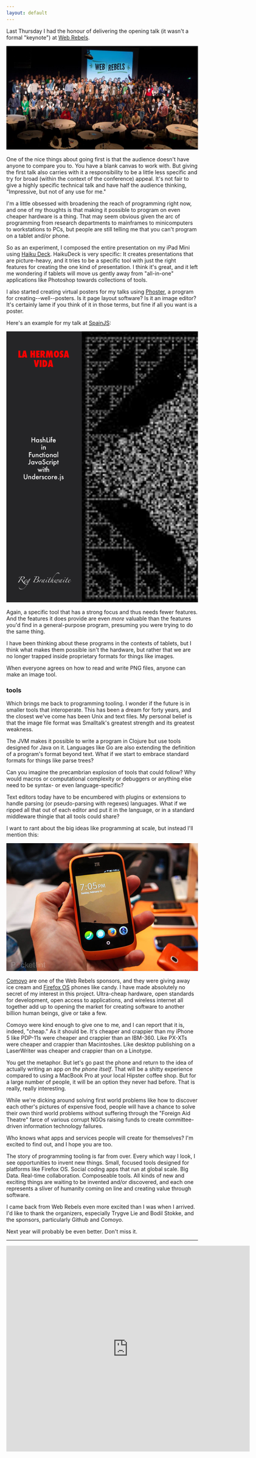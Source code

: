 ```yaml
---
layout: default
---
```


Last Thursday I had the honour of delivering the opening talk (it wasn't a formal "keynote") at [Web Rebels](http://webrebels.org).

![Web rebels 2013](/assets/images/web_rebels.jpg)

One of the nice things about going first is that the audience doesn't have anyone to compare you to. You have a blank canvas to work with. But giving the first talk also carries with it a responsibility to be a little less specific and try for broad (within the context of the conference) appeal. It's not fair to give a highly specific technical talk and have half the audience thinking, "Impressive, but not of any use for me."

I'm a little obsessed with broadening the reach of programming right now, and one of my thoughts is that making it possible to program on even cheaper hardware is a thing. That may seem obvious given the arc of programming from research departments to mainframes to minicomputers to workstations to PCs, but people are still telling me that you can't program on a tablet and/or phone.

So as an experiment, I composed the entire presentation on my iPad Mini using [Haiku Deck](http://haikudeck.com). HaikuDeck is very specific: It creates presentations that are picture-heavy, and it tries to be a specific tool with just the right features for creating the one kind of presentation. I think it's great, and it left me wondering if tablets will move us gently away from "all-in-one" applications like Photoshop towards collections of tools.

I also started creating virtual posters for my talks using [Phoster](http://phoster.bucketlabs.net), a program for creating--well--posters. Is it page layout software? Is it an image editor? It's certainly lame if you think of it in those terms, but fine if all you want is a poster.

Here's an example for my talk at [SpainJS](http://spainjs.org):

![La Hermosa Vida](/assets/images/LaHermosaVida.png)

Again, a specific tool that has a strong focus and thus needs fewer features. And the features it does provide are even *more* valuable than the features you'd find in a general-purpose program, presuming you were trying to do the same thing.

I have been thinking about these programs in the contexts of tablets, but I think what makes them possible isn't the hardware, but rather that we are no longer trapped inside proprietary formats for things like images.

When everyone agrees on how to read and write PNG files, anyone can make an image tool.

### tools

Which brings me back to programming tooling. I wonder if the future is in smaller tools that interoperate. This has been a dream for forty years, and the closest we've come has been Unix and text files. My personal belief is that the image file format was Smalltalk's greatest strength and its greatest weakness.

The JVM makes it possible to write a program in Clojure but use tools designed for Java on it. Languages like Go are also extending the definition of a program's format beyond text. What if we start to embrace standard formats for things like parse trees?

Can you imagine the precambrian explosion of tools that could follow? Why would macros or computational complexity or debuggers or anything else need to be syntax- or even language-specific?

Text editors today have to be encumbered with plugins or extensions to handle parsing (or pseudo-parsing with regexes) languages. What if we ripped all that out of each editor and put it in the language, or in a standard middleware thingie that all tools could share?

I want to rant about the big ideas like programming at scale, but instead I'll mention this:

![Firefox OS Phone](/assets/images/firefox-os-phone.jpg)

[Comoyo](http://www.comoyo.com/no) are one of the Web Rebels sponsors, and they were giving away ice cream and [Firefox OS](https://en.wikipedia.org/wiki/Firefox_OS) phones like candy. I have made absolutely no secret of my interest in this project. Ultra-cheap hardware, open standards for development, open access to applications, and wireless internet all together add up to opening the market for creating software to another billion human beings, give or take a few.

Comoyo were kind enough to give one to me, and I can report that it is, indeed, "cheap." As it should be. It's cheaper and crappier than my iPhone 5 like PDP-11s were cheaper and crappier than an IBM-360. Like PX-XTs were cheaper and crappier than Macintoshes. Like desktop publishing on a LaserWriter was cheaper and crappier than on a Linotype.

You get the metaphor. But let's go past the phone and return to the idea of actually writing an app *on the phone itself*. That will be a shitty experience compared to using a MacBook Pro at your local Hipster coffee shop. But for a large number of people, it will be an option they never had before. That is really, really interesting.

While we're dicking around solving first world problems like how to discover each other's pictures of expensive food, people will have a chance to solve their own third world problems without suffering through the "Foreign Aid Theatre" farce of various corrupt NGOs raising funds to create committee-driven information technology failures.

Who knows what apps and services people will create for themselves? I'm excited to find out, and I hope you are too.

The story of programming tooling is far from over. Every which way I look, I see opportunities to invent new things. Small, focused tools designed for platforms like Firefox OS. Social coding apps that run at global scale. Big Data. Real-time collaboration. Composeable tools. All kinds of new and exciting things are waiting to be invented and/or discovered, and each one represents a sliver of humanity coming on line and creating value through software.

I came back from Web Rebels even more excited than I was when I arrived. I'd like to thank the organizers, especially Trygve Lie and Bodil Stokke, and the sponsors, particularly Github and Comoyo.

Next year will probably be even better. Don't miss it.

---

<iframe src="http://www.haikudeck.com/e/pjz03GUWZb" width="640" height="541" frameborder="0" marginheight="0" marginwidth="0"></iframe>